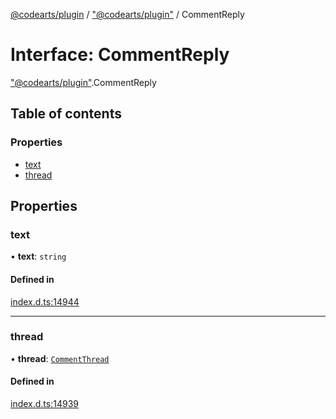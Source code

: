 [@codearts/plugin](../README.md) / ["@codearts/plugin"](../modules/_codearts_plugin_.md) / CommentReply

# Interface: CommentReply

["@codearts/plugin"](../modules/_codearts_plugin_.md).CommentReply

## Table of contents

### Properties

- [text](codearts_plugin_.CommentReply.md#text)
- [thread](codearts_plugin_.CommentReply.md#thread)

## Properties

### text

• **text**: `string`

#### Defined in

[index.d.ts:14944](https://github.com/huaweicloud/cloudide-plugin-api/blob/3b0eee8/index.d.ts#L14944)

___

### thread

• **thread**: [`CommentThread`](codearts_plugin_.CommentThread.md)

#### Defined in

[index.d.ts:14939](https://github.com/huaweicloud/cloudide-plugin-api/blob/3b0eee8/index.d.ts#L14939)
